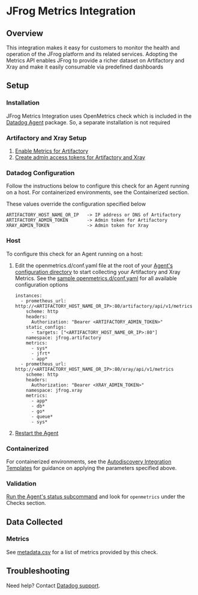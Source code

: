# JFrog Metrics Integration

## Overview

This integration makes it easy for customers to monitor the health and operation of the JFrog platform and its related services.  Adopting the Metrics API enables JFrog to provide a richer dataset on Artifactory and Xray and make it easily consumable via predefined dashboards

## Setup

### Installation

JFrog Metrics Integration uses OpenMetrics check which is included in the [Datadog Agent][1] package. So, a separate installation is not required

### Artifactory and Xray Setup

1. [Enable Metrics for Artifactory][2]
2. [Create admin access tokens for Artifactory and Xray][3]

### Datadog Configuration

Follow the instructions below to configure this check for an Agent running on a host. For containerized environments, see the Containerized section.

These values override the configuration specified below
```text
ARTIFACTORY_HOST_NAME_OR_IP   -> IP address or DNS of Artifactory 
ARTIFACTORY_ADMIN_TOKEN       -> Admin token for Artifactory
XRAY_ADMIN_TOKEN              -> Admin token for Xray
```
### Host
To configure this check for an Agent running on a host:

1. Edit the openmetrics.d/conf.yaml file at the root of your [Agent's configuration directory][4] to start collecting your Artifactory and Xray Metrics. See the [sample openmetrics.d/conf.yaml][5] for all available configuration options
    ```text
    instances:
      - prometheus_url: http://<ARTIFACTORY_HOST_NAME_OR_IP>:80/artifactory/api/v1/metrics
        scheme: http
        headers:
          Authorization: "Bearer <ARTIFACTORY_ADMIN_TOKEN>"
        static_configs:
          - targets: ["<ARTIFACTORY_HOST_NAME_OR_IP>:80"]
        namespace: jfrog.artifactory
        metrics:
          - sys*
          - jfrt*
          - app*
      - prometheus_url: http://<ARTIFACTORY_HOST_NAME_OR_IP>:80/xray/api/v1/metrics
        scheme: http
        headers:
          Authorization: "Bearer <XRAY_ADMIN_TOKEN>"
        namespace: jfrog.xray
        metrics:
          - app*
          - db*
          - go*
          - queue*
          - sys*
    ```
2. [Restart the Agent][6]

### Containerized
For containerized environments, see the [Autodiscovery Integration Templates][7] for guidance on applying the parameters specified above.

### Validation

[Run the Agent's status subcommand][8] and look for `openmetrics` under the Checks section.

## Data Collected

### Metrics

See [metadata.csv][9] for a list of metrics provided by this check.

## Troubleshooting

Need help? Contact [Datadog support][10].

[1]: https://app.datadoghq.com/account/settings#agent
[2]: https://github.com/jfrog/metrics#setup
[3]: https://www.jfrog.com/confluence/display/JFROG/Access+Tokens#AccessTokens-GeneratingAdminTokens
[4]: https://docs.datadoghq.com/agent/guide/agent-configuration-files/?tab=agentv6v7#agent-configuration-directory
[5]: https://github.com/DataDog/integrations-extras/blob/master/jfrog_metrics/datadog_checks/jfrog_metrics/data/conf.yaml.example
[6]: https://docs.datadoghq.com/agent/guide/agent-commands/?tab=agentv6v7#restart-the-agent
[7]: https://docs.datadoghq.com/agent/kubernetes/integrations/?tab=kubernetes
[8]: https://docs.datadoghq.com/agent/guide/agent-commands/#agent-status-and-information
[9]: https://github.com/DataDog/integrations-extras/blob/master/jfrog_metrics/metadata.csv
[10]: https://docs.datadoghq.com/help/